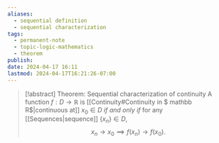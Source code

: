 ```yaml
---
aliases:
  - sequential definition
  - sequential characterization
tags:
  - permanent-note
  - topic-logic-mathematics
  - theorem
publish: 
date: 2024-04-17 16:11
lastmod: 2024-04-17T16:21:26-07:00
---
```

>[!abstract] Theorem: Sequential characterization of continuity
>A function $f: D \to \mathbb R$ is [[Continuity#Continuity in $ mathbb R$|continuous at]] $x_0 \in D$ *if and only if* for any [[Sequences|sequence]] $\{x_n\} \in D$, 
>$$
>x_n \to x_0 \implies f(x_n) \to f(x_0).
>$$

